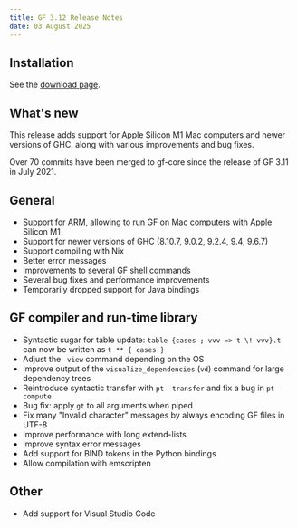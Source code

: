 ```yaml
---
title: GF 3.12 Release Notes
date: 03 August 2025
---
```


## Installation

See the [download page](index-3.12.html).

## What's new
This release adds support for Apple Silicon M1 Mac computers and newer versions of GHC, along with various improvements and bug fixes.

Over 70 commits have been merged to gf-core since the release of GF 3.11 in July 2021.

## General
- Support for ARM, allowing to run GF on Mac computers with Apple Silicon M1
- Support for newer versions of GHC (8.10.7, 9.0.2, 9.2.4, 9.4, 9.6.7)
- Support compiling with Nix
- Better error messages
- Improvements to several GF shell commands
- Several bug fixes and performance improvements
- Temporarily dropped support for Java bindings

## GF compiler and run-time library
- Syntactic sugar for table update: `table {cases ; vvv => t \! vvv}.t` can now be written as `t ** { cases }`  
- Adjust the `-view` command depending on the OS
- Improve output of the `visualize_dependencies` (`vd`) command for large dependency trees
- Reintroduce syntactic transfer with `pt -transfer` and fix a bug in `pt -compute`
- Bug fix: apply `gt` to all arguments when piped
- Fix many "Invalid character" messages by always encoding GF files in UTF-8
- Improve performance with long extend-lists
- Improve syntax error messages
- Add support for BIND tokens in the Python bindings
- Allow compilation with emscripten

## Other
- Add support for Visual Studio Code
